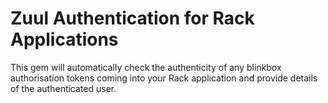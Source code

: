 # Zuul Authentication for Rack Applications

This gem will automatically check the authenticity of any blinkbox authorisation tokens coming into your Rack application and provide details of the authenticated user.